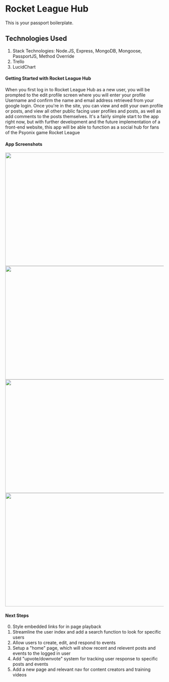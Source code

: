 # Rocket League Hub


This is your passport boilerplate.

## Technologies Used 

1. Stack Technologies: Node.JS, Express, MongoDB, Mongoose, PassportJS, Method Override
2. Trello
3. LucidChart


#### Getting Started with Rocket League Hub

When you first log in to Rocket League Hub as a new user, you will be prompted to the edit profile screen where you will enter your profile Username and confirm the name and email address retrieved from your google login. Once you're in the site, you can view and edit your own profile or posts, and view all other public facing user profiles and posts, as well as add comments to the posts themselves. It's a fairly simple start to the app right now, but with further development and the future implementation of a front-end website, this app will be able to function as a social hub for fans of the Psyonix game Rocket League

#### App Screenshots

<img src = "" alt = "" width = "640" height = "360">
<img src = "" alt = "" width = "640" height = "360">
<img src = "" alt = "" width = "640" height = "360">
<img src = "" alt = "" width = "640" height = "360">

#### Next Steps

0. Style embedded links for in page playback
1. Streamline the user index and add a search function to look for specific users
2. Allow users to create, edit, and respond to events
3. Setup a "home" page, which will show recent and relevent posts and events to the logged in user 
4. Add "upvote/downvote" system for tracking user response to specific posts and events
5. Add a new page and relevant nav for content creators and training videos